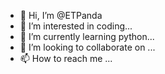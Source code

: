 - 👋 Hi, I’m @ETPanda
- 👀 I’m interested in coding...
- 🌱 I’m currently learning python...
- 💞️ I’m looking to collaborate on ...
- 📫 How to reach me ...

<!---
ETPanda/ETPanda is a ✨ special ✨ repository because its `README.md` (this file) appears on your GitHub profile.
You can click the Preview link to take a look at your changes.
--->
